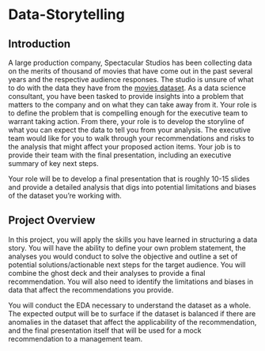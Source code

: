 # Data-Storytelling
## Introduction
A large production company, Spectacular Studios has been collecting data on the merits of thousand of movies that have come out in the past several years and the respective audience responses. The studio is unsure of what to do with the data they have from the [movies dataset](https://www.kaggle.com/datasets/rounakbanik/the-movies-dataset). As a data science consultant, you have been tasked to provide insights into a problem that matters to the company and on what they can take away from it.
Your role is to define the problem that is compelling enough for the executive team to warrant taking action. From there, your role is to develop the storyline of what you can expect the data to tell you from your analysis. The executive team would like for you to walk through your recommendations and risks to the analysis that might affect your proposed action items. Your job is to provide their team with the final presentation, including an executive summary of key next steps.

Your role will be to develop a final presentation that is roughly 10-15 slides and provide a detailed analysis that digs into potential limitations and biases of the dataset you’re working with.

## Project Overview
In this project, you will apply the skills you have learned in structuring a data story. You will have the ability to define your own problem statement, the analyses you would conduct to solve the objective and outline a set of potential solutions/actionable next steps for the target audience.
You will combine the ghost deck and their analyses to provide a final recommendation. You will also need to identify the limitations and biases in data that affect the recommendations you provide.

You will conduct the EDA necessary to understand the dataset as a whole. The expected output will be to surface if the dataset is balanced if there are anomalies in the dataset that affect the applicability of the recommendation, and the final presentation itself that will be used for a mock recommendation to a management team.
